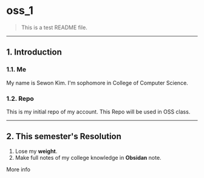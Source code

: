 # oss_1

> This is a test README file.
- - -

## 1. Introduction

### 1.1. Me

My name is Sewon Kim.
I'm sophomore in College of Computer Science.

### 1.2. Repo

This is my initial repo of my account.
This Repo will be used in OSS class.
- - -

## 2. This semester's Resolution

1. Lose my **weight**.
2. Make full notes of my college knowledge in **Obsidan** note.

More info